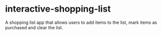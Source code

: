 # interactive-shopping-list
A shopping list app that allows users to add items to the list, mark items as purchased and clear the list.
